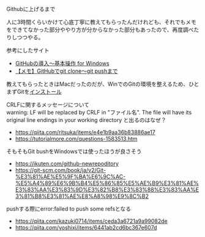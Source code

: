 Githubに上げるまで  

人に3時間くらいかけて心底丁寧に教えてもらったんだけれども、それでもメモをできてなかった部分ややり方が分からなかった部分もあったので、再度調べたりしつつやる。

<!--教えてくれた人@HASH1da1さん-->
参考にしたサイト  
- [GitHubの導入〜基本操作 for Windows](https://qiita.com/Kenta-Okuda/items/c3dcd60a80a82147e1bf)
- [【メモ】GitHubでgit clone〜git pushまで](https://qiita.com/nt_tn/items/c5ea999a2638e03ee418)  

教えてもらったときはMacだったのだが、WinでのGitの環境を整えるため、ひとまずGitを[インストール](https://git-scm.com/download/win)  

CRLFに関するメッセージについて  
warning: LF will be replaced by CRLF in "ファイル名".
The file will have its original line endings in your working directory
と出るのはなぜ？
- https://qiita.com/ritsuka/items/e4e1b9aa36b83886ae17
- https://tutorialmore.com/questions-1583513.htm  

そもそもGit bushをWindowsでは使ったほうが良さそう
- https://ikuten.com/github-newrepoditory   
- https://git-scm.com/book/ja/v2/Git-%E3%81%AE%E5%9F%BA%E6%9C%AC-%E5%A4%89%E6%9B%B4%E5%86%85%E5%AE%B9%E3%81%AE%E3%83%AA%E3%83%9D%E3%82%B8%E3%83%88%E3%83%AA%E3%81%B8%E3%81%AE%E8%A8%98%E9%8C%B2  

pushする際にerror:failed to push some refsとなる  
- https://qiita.com/kazuki0714/items/ceda3a6721a9a99082de  
- https://qiita.com/yoshixj/items/6441ab2cd6bc367e607d  



